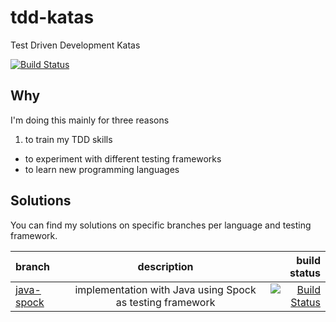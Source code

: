 # tdd-katas
Test Driven Development Katas

[![Build Status](https://travis-ci.org/bschramke/tdd-katas.svg?branch=master)](https://travis-ci.org/bschramke/tdd-katas)

## Why
I'm doing this mainly for three reasons

1. to train my TDD skills
- to experiment with different testing frameworks
- to learn new programming languages

## Solutions
You can find my solutions on specific branches per language and testing framework.

| branch | description | build status |
| :--- | :---: | ---: |
| [java-spock](https://github.com/bschramke/tdd-katas/tree/java-spock) | implementation with Java using Spock as testing framework| [![Build Status](https://travis-ci.org/bschramke/tdd-katas.svg?branch=java-spock)](https://travis-ci.org/bschramke/tdd-katas)    |
